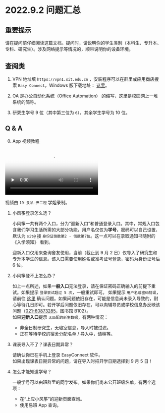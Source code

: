 # 2022.9.2 问题汇总

## 重要提示

请在提问前仔细阅读这篇文档。提问时，请说明你的学生类别（本科生、专升本、专科、研究生）。涉及网络提示等情况的，顺带说明你的设备环境。

## 查阅类

1. VPN 地址填 `https://vpn1.sit.edu.cn` ，安装程序可以在群里或应用商店搜索 `Easy Connect`。Windows 版下载地址： [这里](https://www.sit.edu.cn/14256/list.htm)。

2. OA 是办公自动化系统（Office Automation） 的缩写，这里是校园网上一堆系统的简称。

3. 研究生学号 9 位（其中第三位为 `6`），其余学生学号为 10 位。

## Q & A

0. App 视频教程

<p align="center>">
	<video id="video" controls="" preload="none" poster="封面">
				<source id="mp4" src="https://kite.sunnysab.cn/wiki/assets/课表导入指南.mp4" type="video/mp4">
	</video>
</p>

   视频由 `19-食品-尹二橙` 学姐录制。

1. 小风筝登录怎么选？
   
   小风筝一共有两个入口，分为“迎新入口”和普通登录入口。其中，常规入口包含我们学习生活所需的大部分功能，用户名仅仅为**学号**，密码可以自己设置，默认为 `sit@` 接 `身份证倒数第2 - 倒数第7位`。这一点可以在录取通知书随附的 《入学须知》 看到。
   
   迎新入口仅用来查询舍友使用，当前（截止到 9 月 2 日）仅导入了研究生和专升本学生的信息。该入口需要使用姓名或准考证号登录，密码为身份证号后 6 位。

2. 小风筝登不上怎么办？
   
   如上一点所述，如果**一般入口**无法登录，请在保证密码正确输入的前提下重试。如果提示 `登录尝试超过 5 次`，一般重试即可。 如果提示 `用户名或密码错误`，请前往 [这里](https://myportal.sit.edu.cn) 确认问题。如果问题依旧存在，可能是信息尚未录入导致的，耐心等待几日即可。若开学后问题依旧存在，可以向辅导员或学校信息办反映该问题（[021-60873285](tel:02160873285)，图书馆 B102）。  
   如果**迎新入口**提示 `无匹配的新生数据`，有两种情况：
   
   - 非全日制研究生，无寝室信息，导入时被过滤。  
   - 正在等待学校的宿舍分配名单 / 导入中，请稍等。

3. 课表导入不了？课表日期异常？
   
   请确认你已在手机上登录 EasyConnect 软件。  
   如果出现课表日期异常的问题，请在导入时把开学日期选择到 9 月 5 日！

4. 怎么才能知道学号？
   
   一般学号可以由班群里的同学发布。如果你们尚未公开班级名单，有两个选项：

   - 在“上应小风筝”的迎新页面查询。  
   - 使用易班 App 查询。
